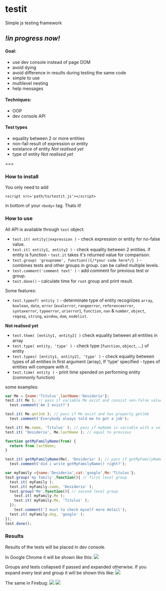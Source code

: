 testit
===================

Simple js testing framework

## *!in progress now!*


#### Goal:
  + use dev console instead of page DOM
  + avoid dying
  + avoid difference in results during testing the same code
  + simple to use
  + multilevel nesting
  + help messages

#### Techniques:
  + OOP
  + dev console API

#### Test types
  + equality between 2 or more entities
  + non-fail result of expression or entity
  + existance of entity *Not realised yet*
  + type of entity *Not realised yet*

===

### How to install
You only need to add 
    
    <script src='path/to/testit.js'></script>

in bottom of your `<body>` tag. Thats it!

### How to use
All API is available through `test` object:

+ `test.it( entity||expression )` - check expression or entity for no-false value.
+ `test.it( entity1, entity2 )` - check equality between 2 entities.
  if entity is function - `test.it` takes it's returned value for comparison.
+ `test.group( 'groupname', function(){/*your code here*/} )` - combines tests and other groups in group. can be called multiple levels.
+ `test.comment('comment text' )` - add comment for previous test or group.
+ `test.done()` - calculate time for `root` group and print result.

Some features:

+ `test.typeof( entity )` - determinate type of entity
  recognizes `array`, `boolean`, `date`, `error` (`evalerror`, `rangeerror`, `referenceerror`, `syntaxerror`, `typeerror`, `urierror`), `function`, `nan` & `number`, `object`, `regexp`, `string`, `window`, `dom`, `nodelist`.

**Not realised yet**
+ `test.them( [entity1, entity2] )` check equality between all entities in array
+ `test.type( entity, 'type' )` - check type (`function`, `object`, ...) of entity
+ `test.types( [entity1, entity2], 'type' )` - check equality between types of all entities in first argument (array), If 'type' specified - types of entities will compare with it.
+ `test.time( entity )` - print time spended on performing entity (commonly function)

some examples:
```javascript
var Me = {name:'Titulus',lastName:'Desiderio'};
test.it( Me ); // pass if variable Me exist and consist non-false value, 'Titulus' for example
  test.comment('Am I exist?')

test.it( Me.getJob ); // pass if Me exist and has property getJob
  test.comment('Everybody always told me to get a job');

test.it( Me.name, 'Titulus' ); // pass if myName is variable with a value of 'Titulus'
test.it( 'Desiderio', Me.lastName ); // equal to previous

function getMyFamilyName(from) {
  return from.lastName;
}

test.it( getMyFamilyName(Me), 'Desiderio' ); // pass if getMyFamilyName(Me) return 'Desiderio'
  test.comment('did i write getMyFamilyName() right?');

var myFamily ={name:'Desiderio',cat:'google',Me:'Titulus'};
test.group('my family',function(){ // first level group
  test.it( myFamily );
  test.it( myFamily.name, 'Desiderio' );
  test.group('Me',function(){ // second level group
    test.it( myFamily.Me );
    test.it( myFamily.Me, 'Titulus' );
  });
    test.comment('I must to check myself more detail');
  test.it( myFamily.dog, 'google' );
});
test.done();
```

### Results
Results of the tests will be placed in dev console.

In Google Chrome it will be shown like this:
![](http://habrastorage.org/storage2/dfd/5b6/9a0/dfd5b69a0ff3a3e2296a64bb71eff0b5.png)

Groups and tests collapsed if passed and expanded otherwise. If you expand every test and group it will be shown this like:
![](http://habrastorage.org/storage2/c82/ef2/b35/c82ef2b353ba1e3efcc997863116a0d4.png)

The same in Firebug:
![](http://habrastorage.org/storage2/fd4/78b/76b/fd478b76b810cd9f0ccaf3fe53a13e5b.png)
![](http://habrastorage.org/storage2/fe8/463/568/fe84635684a108368ae49a39964c5a0a.png)
